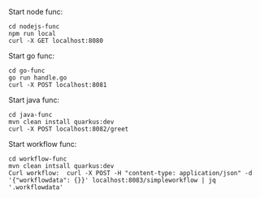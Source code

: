 Start node func:
``` 
cd nodejs-func
npm run local
curl -X GET localhost:8080
```

Start go func: 
```
cd go-func
go run handle.go
curl -X POST localhost:8081
```

Start java func: 
```
cd java-func
mvn clean install quarkus:dev
curl -X POST localhost:8082/greet
```

Start workflow func: 
```
cd workflow-func
mvn clean intsall quarkus:dev
Curl workflow:  curl -X POST -H "content-type: application/json" -d '{"workflowdata": {}}' localhost:8083/simpleworkflow | jq '.workflowdata'
```
